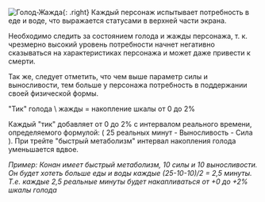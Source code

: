 ![Голод-Жажда](https://snag.gy/N1xgK6.jpg){: .right} Каждый персонаж испытывает потребность в еде и воде, что выражается статусами в верхней части экрана.

Необходимо следить за состоянием голода и жажды персонажа, т. к. чрезмерно высокий уровень потребности начнет негативно сказываться на характеристиках персонажа и может даже привести к смерти.

Так же, следует отметить, что чем выше параметр силы и выносливости, тем больше у персонажа потребность в поддержании своей физической формы.

"Тик" голода \ жажды = накопление шкалы от 0 до 2%

Каждый "тик" добавляет от 0 до 2% с интервалом реального времени, определяемого формулой: ( 25 реальных минут - Выносливость - Сила ). При трейте "быстрый метаболизм" интервал накопления голода уменьшается вдвое. 

*Пример: Конан имеет быстрый метаболизм, 10 силы и 10 выносливости. Он будет хотеть больше еды и воды каждые (25-10-10)/2 = 2,5 минуты. Т.е. каждые 2,5 реальные минуты будет накапливаться от +0 до +2% шкалы голода*

